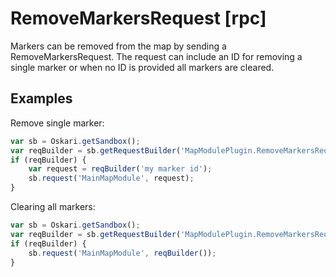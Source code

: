 # RemoveMarkersRequest [rpc]

Markers can be removed from the map by sending a RemoveMarkersRequest. The request can include an ID for removing a single marker
 or when no ID is provided all markers are cleared. 

## Examples

Remove single marker:
```javascript
var sb = Oskari.getSandbox();
var reqBuilder = sb.getRequestBuilder('MapModulePlugin.RemoveMarkersRequest');
if (reqBuilder) {
    var request = reqBuilder('my marker id');
    sb.request('MainMapModule', request);
}
```

Clearing all markers:
```javascript
var sb = Oskari.getSandbox();
var reqBuilder = sb.getRequestBuilder('MapModulePlugin.RemoveMarkersRequest');
if (reqBuilder) {
    sb.request('MainMapModule', reqBuilder());
}
```
